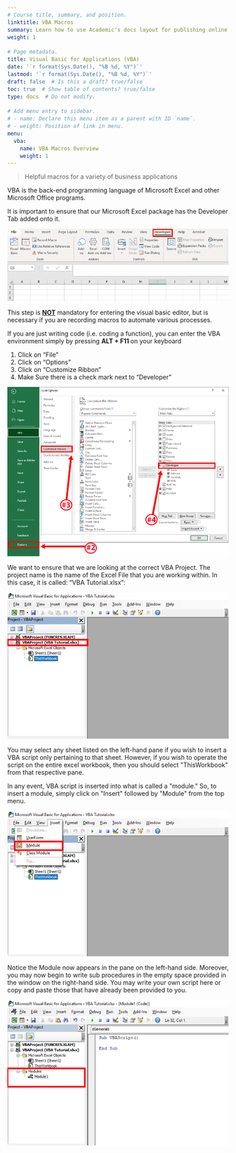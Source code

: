 ```yaml
---
# Course title, summary, and position.
linktitle: VBA Macros
summary: Learn how to use Academic's docs layout for publishing online courses, software documentation, and tutorials.
weight: 1

# Page metadata.
title: Visual Basic for Applications (VBA)
date: '`r format(Sys.Date(), "%B %d, %Y")`'
lastmod: '`r format(Sys.Date(), "%B %d, %Y")`'
draft: false  # Is this a draft? true/false
toc: true  # Show table of contents? true/false
type: docs  # Do not modify.

# Add menu entry to sidebar.
# - name: Declare this menu item as a parent with ID `name`.
# - weight: Position of link in menu.
menu:
  vba:
    name: VBA Macros Overview
    weight: 1
---
```


>Helpful macros for a variety of business applications

VBA is the back-end programming language of Microsoft Excel and other Microsoft Office programs.

It is important to ensure that our Microsoft Excel package has the Developer Tab added onto it.

<img src="vba1.png">

This step is <u><b>NOT</b></u> mandatory for entering the visual basic editor, but is necessary if you are recording macros to automate various processes.

If you are just writing code (i.e. coding a function), you can enter the VBA environment simply by pressing <b> ALT + F11 </b> on your keyboard

1. Click on “File”
2. Click on “Options”
3. Click on “Customize Ribbon”
4. Make Sure there is a check mark next to “Developer”

<img src="vba2.png">

We want to ensure that we are looking at the correct VBA Project. The project name is the name of the Excel File that you are working within. In this case, it is called: “VBA Tutorial.xlsx”:

<img src="vba3.png">

You may select any sheet listed on the left-hand pane if you wish to insert a VBA script only pertaining to that sheet. However, if you wish to operate the script on the entire excel workbook, then you should select "ThisWorkbook" from that respective pane. 

In any event, VBA script is inserted into what is called a "module." So, to insert a module, simply click on "Insert" followed by "Module" from the top menu.

<img src="vba4.png">

Notice the Module now appears in the pane on the left-hand side. Moreover, you may now begin to write sub procedures in the empty space provided in the window on the right-hand side. You may write your own script here or copy and paste those that have already been provided to you.

<img src="vba5.png">